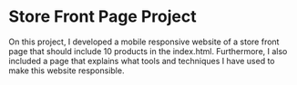 # Store Front Page Project
On this project, I developed a mobile responsive website of a store front page that should include 10 products in the index.html. Furthermore, I also included a page that explains what tools and techniques I have used to make this website responsible.
